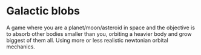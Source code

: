 # Galactic blobs
A game where you are a planet/moon/asteroid in space and the objective is to absorb other bodies smaller than you, orbiting a heavier body and grow biggest of them all.
Using more or less realistic newtonian orbital mechanics.
